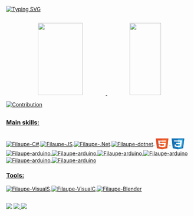 [![Typing SVG](https://readme-typing-svg.herokuapp.com/?color=00bfbf&size=35&center=true&vCenter=true&width=1000&lines=Olá,+meu+nome+é+Luiz+Felipe;Tenho+18+Anos;Sou+do+Brasil;Bem+Vindo(a)!+:%29)](https://git.io/typing-svg)

##


<div align="center">
  <a href="https://github.com/MulinhaGPlays">
  <img width="49%" height="195px" src="https://github-readme-stats.vercel.app/api?username=MulinhaGPlays&show_icons=true&count_private=true&hide_border=true&title_color=00bfbf&icon_color=00bfbf&text_color=c9d1d9&bg_color=0d1117" /> 
  <img width="41%" height="195px" src="https://github-readme-stats.vercel.app/api/top-langs/?username=MulinhaGPlays&layout=compact&hide_border=true&title_color=00bfbf&text_color=00bfbf&bg_color=0d1117" />
</div>


![Contribution](https://activity-graph.herokuapp.com/graph?username=MulinhaGPlays&theme=gotham&hide_border=true&area=true)
  
  ##
  ### Main skills:
  <div style="display: inline_block"><br>
  <img align="center" alt="Filaupe-C#" height="30" width="40" src="https://cdn.jsdelivr.net/gh/devicons/devicon/icons/csharp/csharp-original.svg">
  <img align="center" alt="Filaupe-JS" height="30" width="40" src="https://cdn.jsdelivr.net/gh/devicons/devicon/icons/javascript/javascript-original.svg">
  <img align="center" alt="Filaupe-.Net" height="30" width="40" src="https://cdn.jsdelivr.net/gh/devicons/devicon/icons/dotnetcore/dotnetcore-original.svg">
  <img align="center" alt="Filaupe-dotnet" height="30" width="40" src="https://cdn.jsdelivr.net/gh/devicons/devicon/icons/dot-net/dot-net-original.svg">
  <img align="center" alt="Filaupe-HTML" height="30" width="40" src="https://raw.githubusercontent.com/devicons/devicon/master/icons/html5/html5-original.svg">
  <img align="center" alt="Filaupe-CSS" height="30" width="40" src="https://raw.githubusercontent.com/devicons/devicon/master/icons/css3/css3-original.svg">
  <img align="center" alt="Filaupe-arduino" height="30" width="40" src="https://cdn.jsdelivr.net/gh/devicons/devicon/icons/react/react-original.svg">
  <img align="center" alt="Filaupe-arduino" height="30" width="40" src="https://cdn.jsdelivr.net/gh/devicons/devicon/icons/python/python-original.svg">
  <img align="center" alt="Filaupe-arduino" height="30" width="40" src="https://cdn.jsdelivr.net/gh/devicons/devicon/icons/django/django-plain.svg">
  <img align="center" alt="Filaupe-arduino" height="30" width="40" src="https://cdn.jsdelivr.net/gh/devicons/devicon/icons/sqlite/sqlite-original.svg">
  <img align="center" alt="Filaupe-arduino" height="30" width="40" src="https://cdn.jsdelivr.net/gh/devicons/devicon/icons/microsoftsqlserver/microsoftsqlserver-plain.svg">
  <img align="center" alt="Filaupe-arduino" height="30" width="40" src="https://cdn.jsdelivr.net/gh/devicons/devicon/icons/git/git-original.svg">
  
</div>

### Tools:

<img align="center" alt="Filaupe-VisualS" height="30" width="40" src="https://cdn.jsdelivr.net/gh/devicons/devicon/icons/visualstudio/visualstudio-plain.svg">
<img align="center" alt="Filaupe-VisualC" height="30" width="40" src="https://cdn.jsdelivr.net/gh/devicons/devicon/icons/vscode/vscode-original.svg">
<img align="center" alt="Filaupe-Blender" height="30" width="40" src="https://cdn.jsdelivr.net/gh/devicons/devicon/icons/heroku/heroku-original.svg">

  ##
  
  <div>
    <a href="https://instagram.com/filaupe" target="_blank"><img src="https://img.shields.io/badge/-Instagram-%23E4405F?style=for-the-badge&logo=instagram&logoColor=white" target="_blank"></a>
    <a href = "filaupeworks@gmail.com"><img src="https://img.shields.io/badge/-Gmail-%23333?style=for-the-badge&logo=gmail&logoColor=white" target="_blank"</a>
    <a href = "https://www.linkedin.com/in/luiz-felipe-916364204/" target="_blank"><img src="https://img.shields.io/badge/-LinkedIn-%230077B5?style=for-the-badge&logo=linkedin&logoColor=white" target="_blank"></a> 
</div>

